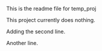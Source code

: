This is the readme file for temp_proj

This project currently does nothing.

Adding the second line.

Another line.
